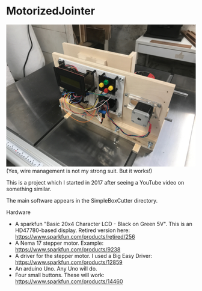 # MotorizedJointer

<img src="/Photos/Final.jpg" />
(Yes, wire management is not my strong suit.  But it works!)

This is a project which I started in 2017 after seeing a YouTube video on something similar.  

The main software appears in the SimpleBoxCutter directory.

Hardware
 * A sparkfun "Basic 20x4 Character LCD - Black on Green 5V".  This is an HD47780-based display.  Retired version here: https://www.sparkfun.com/products/retired/256  
 * A Nema 17 stepper motor.  Example: https://www.sparkfun.com/products/9238  
 * A driver for the stepper motor.  I used a Big Easy Driver: https://www.sparkfun.com/products/12859
 * An arduino Uno.  Any Uno will do.
 * Four small buttons.  These will work: https://www.sparkfun.com/products/14460


